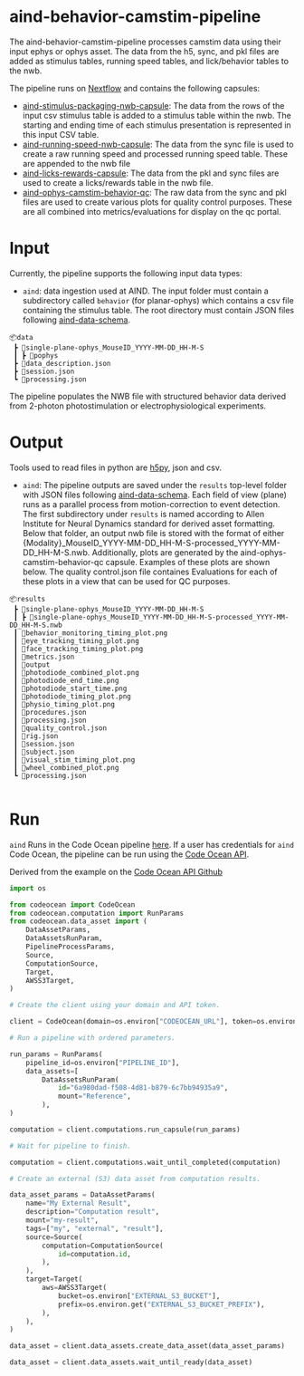 # aind-behavior-camstim-pipeline

The aind-behavior-camstim-pipeline processes camstim data using their input ephys or ophys asset. The data from the h5, sync, and pkl files are added as stimulus tables, running speed tables, and lick/behavior tables to the nwb. 

The pipeline runs on [Nextflow](https://www.nextflow.io/) and contains the following capsules:

* [aind-stimulus-packaging-nwb-capsule](https://github.com/AllenNeuralDynamics/NWB-Packaging-Stimulus-Capsule.git): The data from the rows of the input csv stimulus table is added to a stimulus table within the nwb. The starting and ending time of each stimulus presentation is represented in this input CSV table.
* [aind-running-speed-nwb-capsule](https://github.com/AllenNeuralDynamics/NWB-Packaging-Running-Capsule.git): The data from the sync file is used to create a raw running speed and processed running speed table. These are appended to the nwb file
* [aind-licks-rewards-capsule](https://github.com/AllenNeuralDynamics/aind-licks-rewards-nwb): The data from the pkl and sync files are used to create a licks/rewards table in the nwb file.
* [aind-ophys-camstim-behavior-qc](https://github.com/AllenNeuralDynamics/aind-ophys-camstim-behavior-qc): The raw data from the sync and pkl files are used to create various plots for quality control purposes. These are all combined into metrics/evaluations for display on the qc portal. 

# Input

Currently, the pipeline supports the following input data types:

* `aind`: data ingestion used at AIND. The input folder must contain a subdirectory called `behavior` (for planar-ophys) which contains a csv file containing the stimulus table. The root directory must contain JSON files following [aind-data-schema](https://github.com/AllenNeuralDynamics/aind-data-schema).

```plaintext
📦data
 ┣ 📂single-plane-ophys_MouseID_YYYY-MM-DD_HH-M-S
 ┃ ┣ 📂pophys
 ┣ 📜data_description.json
 ┣ 📜session.json
 ┗ 📜processing.json
 ```

The pipeline populates the NWB file with structured behavior data derived from 2-photon photostimulation or electrophysiological experiments.


# Output

Tools used to read files in python are [h5py](https://pypi.org/project/h5py/), json and csv.

* `aind`: The pipeline outputs are saved under the `results` top-level folder with JSON files following [aind-data-schema](https://github.com/AllenNeuralDynamics/aind-data-schema). Each field of view (plane) runs as a parallel process from motion-correction to event detection. The first subdirectory under `results` is named according to Allen Institute for Neural Dynamics standard for derived asset formatting. Below that folder, an output nwb file is stored with the format of either {Modality}_MouseID_YYYY-MM-DD_HH-M-S-processed_YYYY-MM-DD_HH-M-S.nwb. Additionally, plots are generated by the aind-ophys-camstim-behavior-qc capsule. Examples of these plots are shown below. The quality control.json file containes Evaluations for each of these plots in a view that can be used for QC purposes. 

```plaintext
📦results
 ┣ 📂single-plane-ophys_MouseID_YYYY-MM-DD_HH-M-S
 ┃ ┣ 📂single-plane-ophys_MouseID_YYYY-MM-DD_HH-M-S-processed_YYYY-MM-DD_HH-M-S.nwb
 ┃ 📜behavior_monitoring_timing_plot.png
 ┃ 📜eye_tracking_timing_plot.png
 ┃ 📜face_tracking_timing_plot.png
 ┃ 📜metrics.json
 ┃ 📂output
 ┃ 📜photodiode_combined_plot.png
 ┃ 📜photodiode_end_time.png
 ┃ 📜photodiode_start_time.png
 ┃ 📜photodiode_timing_plot.png
 ┃ 📜physio_timing_plot.png
 ┃ 📜procedures.json
 ┃ 📜processing.json
 ┃ 📜quality_control.json
 ┃ 📜rig.json
 ┃ 📜session.json
 ┃ 📜subject.json
 ┃ 📜visual_stim_timing_plot.png
 ┃ 📜wheel_combined_plot.png
 ┗ 📜processing.json
 
 ```


# Run

`aind` Runs in the Code Ocean pipeline [here](https://codeocean.allenneuraldynamics.org/capsule/7026342/tree). If a user has credentials for `aind` Code Ocean, the pipeline can be run using the [Code Ocean API](https://github.com/codeocean/codeocean-sdk-python). 

Derived from the example on the [Code Ocean API Github](https://github.com/codeocean/codeocean-sdk-python/blob/main/examples/run_pipeline.py)

```python
import os

from codeocean import CodeOcean
from codeocean.computation import RunParams
from codeocean.data_asset import (
    DataAssetParams,
    DataAssetsRunParam,
    PipelineProcessParams,
    Source,
    ComputationSource,
    Target,
    AWSS3Target,
)

# Create the client using your domain and API token.

client = CodeOcean(domain=os.environ["CODEOCEAN_URL"], token=os.environ["API_TOKEN"])

# Run a pipeline with ordered parameters.

run_params = RunParams(
    pipeline_id=os.environ["PIPELINE_ID"],
    data_assets=[
        DataAssetsRunParam(
            id="6a980dad-f508-4d81-b879-6c7bb94935a9",
            mount="Reference",
        ),
)

computation = client.computations.run_capsule(run_params)

# Wait for pipeline to finish.

computation = client.computations.wait_until_completed(computation)

# Create an external (S3) data asset from computation results.

data_asset_params = DataAssetParams(
    name="My External Result",
    description="Computation result",
    mount="my-result",
    tags=["my", "external", "result"],
    source=Source(
        computation=ComputationSource(
            id=computation.id,
        ),
    ),
    target=Target(
        aws=AWSS3Target(
            bucket=os.environ["EXTERNAL_S3_BUCKET"],
            prefix=os.environ.get("EXTERNAL_S3_BUCKET_PREFIX"),
        ),
    ),
)

data_asset = client.data_assets.create_data_asset(data_asset_params)

data_asset = client.data_assets.wait_until_ready(data_asset)
```


